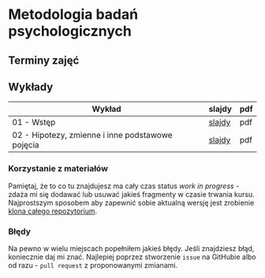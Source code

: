 # Metodologia badań psychologicznych


## Terminy zajęć



## Wykłady

Wykład | slajdy | pdf
------ | -------- | ------
01 - Wstęp | [slajdy](w01_intro.html) | pdf
02 - Hipotezy, zmienne i inne podstawowe pojęcia | [slajdy](w02.html) | pdf

### Korzystanie z materiałów
Pamiętaj, że to co tu znajdujesz ma cały czas status *work in progress* - zdaża mi się dodawać lub usuwać jakieś fragmenty w czasie trwania kursu. Najprostszym sposobem aby zapewnić sobie aktualną wersję jest zrobienie [klona całego repozytorium](https://help.github.com/articles/cloning-a-repository/).

### Błędy
Na pewno w wielu miejscach popełniłem jakieś błędy. Jeśli znajdziesz błąd, koniecznie daj mi znać. Najlepiej poprzez stworzenie `issue` na GitHubie albo od razu - `pull request` z proponowanymi zmianami.
